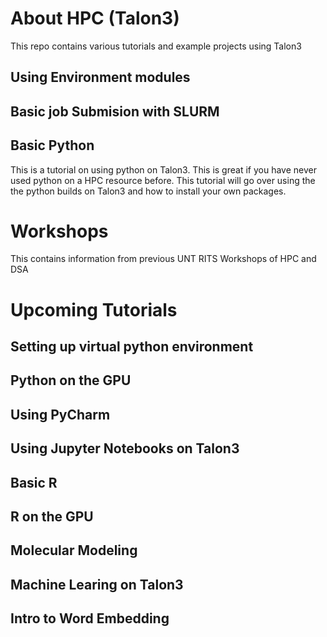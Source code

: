 # About HPC (Talon3)

This repo contains various tutorials and example projects using Talon3

## Using Environment modules

## Basic job Submision with SLURM

## Basic Python

This is a tutorial on using python on Talon3. This is great if you have never used python on a HPC resource before.
This tutorial will go over using the the python builds on Talon3 and how to install your own packages.

# Workshops
This contains information from previous UNT RITS Workshops of HPC and DSA

# Upcoming Tutorials

## Setting up virtual python environment 

## Python on the GPU

## Using PyCharm

## Using Jupyter Notebooks on Talon3

## Basic R

## R on the GPU

## Molecular Modeling

## Machine Learing on Talon3

## Intro to Word Embedding


